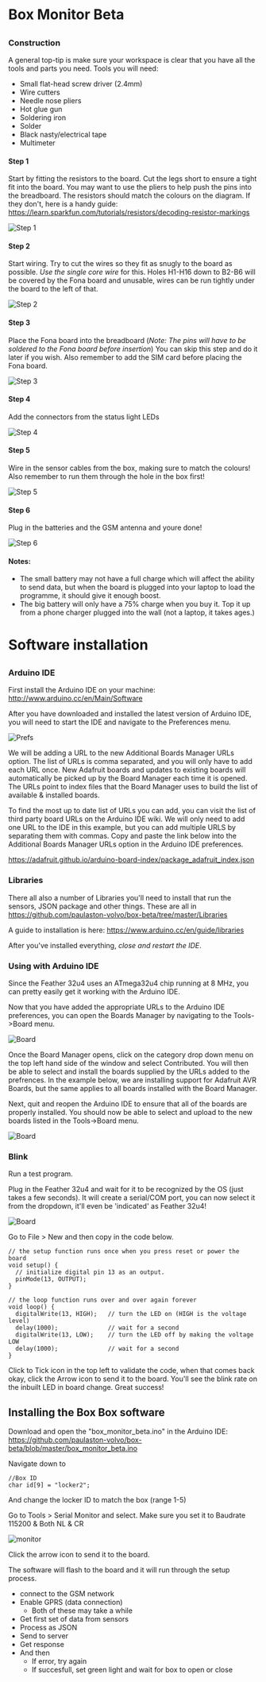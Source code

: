 # Box Monitor Beta

##

### Construction
A general top-tip is make sure your workspace is clear that you have all the tools and parts you need. 
Tools you will need: 
- Small flat-head screw driver (2.4mm)
- Wire cutters
- Needle nose pliers
- Hot glue gun
- Soldering iron
- Solder
- Black nasty/electrical tape
- Multimeter


#### Step 1
Start by fitting the resistors to the board. Cut the legs short to ensure a tight fit into the board. You may want to use the pliers to help push the pins into the breadboard. 
The resistors should match the colours on the diagram. If they don't, here is a handy guide: https://learn.sparkfun.com/tutorials/resistors/decoding-resistor-markings

![Step 1](https://github.com/paulaston-volvo/box-beta/blob/master/box_monitor_schematics/Step%201.png?raw=true.png)

#### Step 2
Start wiring. Try to cut the wires so they fit as snugly to the board as possible. _Use the single core wire_ for this.
Holes H1-H16 down to B2-B6 will be covered by the Fona board and unusable, wires can be run tightly under the board to the left of that.

![Step 2](https://github.com/paulaston-volvo/box-beta/blob/master/box_monitor_schematics/Step%202.png?raw=true.png)

#### Step 3
Place the Fona board into the breadboard (_Note: The pins will have to be soldered to the Fona board before insertion_)
You can skip this step and do it later if you wish.
Also remember to add the SIM card before placing the Fona board.

![Step 3](https://github.com/paulaston-volvo/box-beta/blob/master/box_monitor_schematics/Step%203.png?raw=true.png)


#### Step 4
Add the connectors from the status light LEDs

![Step 4](https://github.com/paulaston-volvo/box-beta/blob/master/box_monitor_schematics/Step%204.png?raw=true.png)

#### Step 5
Wire in the sensor cables from the box, making sure to match the colours! Also remember to run them through the hole in the box first!

![Step 5](https://github.com/paulaston-volvo/box-beta/blob/master/box_monitor_schematics/Step%205.png?raw=true.png)

#### Step 6 
Plug in the batteries and the GSM antenna and youre done!

![Step 6](https://github.com/paulaston-volvo/box-beta/blob/master/box_monitor_schematics/Step%206.png?raw=true.png)

#### Notes:

 - The small battery may not have a full charge which will affect the ability to send data, but when the board is plugged into your laptop to load the programme, it should give it enough boost.
 -  The big battery will only have a 75% charge when you buy it. Top it up from a phone charger plugged into the wall (not a laptop, it takes ages.)
 
 # Software installation

##

### Arduino IDE
First install the Arduino IDE on your machine: http://www.arduino.cc/en/Main/Software

After you have downloaded and installed the latest version of Arduino IDE, you will need to start the IDE and navigate to the Preferences menu.

![Prefs](https://cdn-learn.adafruit.com/assets/assets/000/025/281/large1024/flora_Screen_Shot_2015-05-07_at_9.07.21_AM.png?1431004060)

We will be adding a URL to the new Additional Boards Manager URLs option. The list of URLs is comma separated, and you will only have to add each URL once. New Adafruit boards and updates to existing boards will automatically be picked up by the Board Manager each time it is opened. The URLs point to index files that the Board Manager uses to build the list of available & installed boards.

To find the most up to date list of URLs you can add, you can visit the list of third party board URLs on the Arduino IDE wiki. We will only need to add one URL to the IDE in this example, but you can add multiple URLS by separating them with commas. Copy and paste the link below into the Additional Boards Manager URLs option in the Arduino IDE preferences.

https://adafruit.github.io/arduino-board-index/package_adafruit_index.json

### Libraries

There all also a number of Libraries you'll need to install that run the sensors, JSON package and other things. These are all in https://github.com/paulaston-volvo/box-beta/tree/master/Libraries

A guide to installation is here: https://www.arduino.cc/en/guide/libraries

After you've installed everything, _close and restart the IDE_.

### Using with Arduino IDE 
Since the Feather 32u4 uses an ATmega32u4 chip running at 8 MHz, you can pretty easily get it working with the Arduino IDE. 

Now that you have added the appropriate URLs to the Arduino IDE preferences, you can open the Boards Manager by navigating to the Tools->Board menu.

![Board](https://cdn-learn.adafruit.com/assets/assets/000/050/496/large1024/adafruit_products_bsp.png?1516824755)

Once the Board Manager opens, click on the category drop down menu on the top left hand side of the window and select Contributed. You will then be able to select and install the boards supplied by the URLs added to the prefrences. In the example below, we are installing support for Adafruit AVR Boards, but the same applies to all boards installed with the Board Manager.

Next, quit and reopen the Arduino IDE to ensure that all of the boards are properly installed. You should now be able to select and upload to the new boards listed in the Tools->Board menu.

![Board](https://cdn-learn.adafruit.com/assets/assets/000/028/442/large1024/microcomputers_featherselect.gif?1447995225)

### Blink
Run a test program.

Plug in the Feather 32u4 and wait for it to be recognized by the OS (just takes a few seconds). It will create a serial/COM port, you can now select it from the dropdown, it'll even be 'indicated' as Feather 32u4!

![Board](https://cdn-learn.adafruit.com/assets/assets/000/028/443/large1024/microcomputers_featherport.png?1446677577)

Go to File > New and then copy in the code below. 

```
// the setup function runs once when you press reset or power the board
void setup() {
  // initialize digital pin 13 as an output.
  pinMode(13, OUTPUT);
}

// the loop function runs over and over again forever
void loop() {
  digitalWrite(13, HIGH);   // turn the LED on (HIGH is the voltage level)
  delay(1000);              // wait for a second
  digitalWrite(13, LOW);    // turn the LED off by making the voltage LOW
  delay(1000);              // wait for a second
}
```

Click to Tick icon in the top left to validate the code, when that comes back okay, click the Arrow icon to send it to the board. You'll see the blink rate on the inbuilt LED in board change. Great success!
 

## Installing the Box Box software

Download and open the "box_monitor_beta.ino" in the Arduino IDE: https://github.com/paulaston-volvo/box-beta/blob/master/box_monitor_beta.ino

Navigate down to
```
//Box ID
char id[9] = "locker2";
```

And change the locker ID to match the box (range 1-5)

Go to Tools > Serial Monitor and select. Make sure you set it to Baudrate 115200 & Both NL & CR

![monitor](https://hackster.imgix.net/uploads/attachments/235973/Baud_rates_and_BothNLCR-1.png?auto=compress%2Cformat&w=680&h=510&fit=max)

Click the arrow icon to send it to the board. 

The software will flash to the board and it will run through the setup process. 
 - connect to the GSM network
 - Enable GPRS (data connection)
    - Both of these may take a while  
 - Get first set of data from sensors
 - Process as JSON
 - Send to server
 - Get response
 - And then
    - If error, try again
    - If succesfull, set green light and wait for box to open or close



